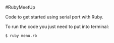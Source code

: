#RubyMeetUp

Code to get started using serial port with Ruby.

To run the code you just need to put into terminal:

```
$ ruby menu.rb
```
